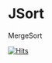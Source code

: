 # JSort
MergeSort

[![Hits](https://hits.seeyoufarm.com/api/count/incr/badge.svg?url=https%3A%2F%2Fgithub.com%2Fgjbae1212%2Fhit-counter&count_bg=%2334C351&title_bg=%23555555&icon=&icon_color=%23B3AFAF&title=hits&edge_flat=false)](https://hits.seeyoufarm.com)

